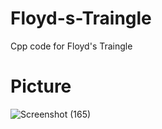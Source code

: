 # Floyd-s-Traingle
Cpp code for Floyd's Traingle

# Picture

![Screenshot (165)](https://user-images.githubusercontent.com/49730497/87158215-03785480-c2dd-11ea-9d32-0a8e6cd75f21.png)
